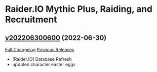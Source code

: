 # Raider.IO Mythic Plus, Raiding, and Recruitment

## [v202206300600](https://github.com/RaiderIO/raiderio-addon/tree/v202206300600) (2022-06-30)
[Full Changelog](https://github.com/RaiderIO/raiderio-addon/compare/v202206290600...v202206300600) [Previous Releases](https://github.com/RaiderIO/raiderio-addon/releases)

- [Raider.IO] Database Refresh  
- updated character easter eggs  
